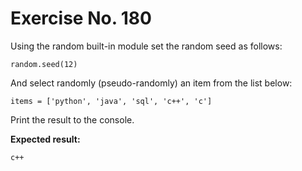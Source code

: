 # Exercise No. 180


Using the random built-in module set the random seed as follows:


    random.seed(12)


And select randomly (pseudo-randomly) an item from the list below:


    items = ['python', 'java', 'sql', 'c++', 'c']


Print the result to the console.


**Expected result:**


    c++